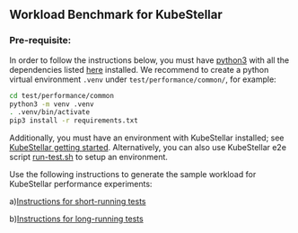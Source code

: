 ## Workload Benchmark for KubeStellar

### Pre-requisite: 

In order to follow the instructions below, you must have [python3](https://www.python.org/downloads/) with all the dependencies listed [here](common/requirements.txt) installed. We recommend to create a python virtual environment `.venv` under `test/performance/common/`, for example: 

```bash
cd test/performance/common 
python3 -m venv .venv
. .venv/bin/activate
pip3 install -r requirements.txt
```

Additionally, you must have an environment with KubeStellar installed; see [KubeStellar getting started](https://docs.kubestellar.io/release-0.23.1/direct/get-started/). Alternatively, you can also use KubeStellar e2e script [run-test.sh](https://github.com/kubestellar/kubestellar/blob/main/test/e2e/run-test.sh) to setup an environment.

Use the following instructions to generate the sample workload for KubeStellar performance experiments:

a)[Instructions for short-running tests](short-running-tests/README.md)

b)[Instructions for long-running tests](long-running-tests/README.md)
